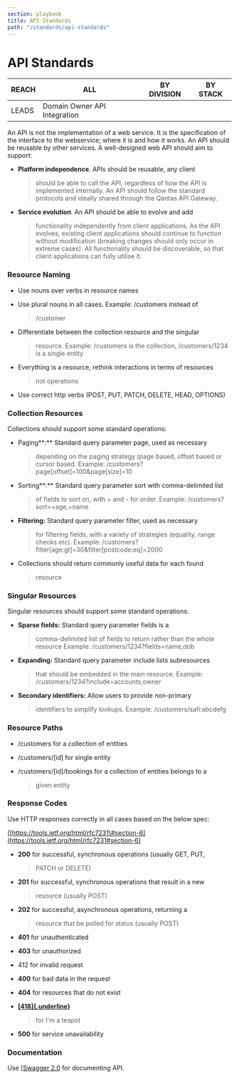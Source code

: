 ```yaml
---
section: playbook
title: API Standards
path: "/standards/api-standards"
---
```


# API Standards

| REACH | ALL                          | BY DIVISION | BY STACK |
| ----- | ---------------------------- | ----------- | -------- |
| LEADS | Domain Owner API Integration |             |          |

An API is not the implementation of a web service. It is the
specification of the interface to the webservice; where it is and how it
works. An API should be reusable by other services. A well-designed web
API should aim to support:

- **Platform independence**. APIs should be reusable, any client

  > should be able to call the API, regardless of how the API is
  > implemented internally. An API should follow the standard
  > protocols and ideally shared through the Qantas API Gateway.

- **Service evolution**. An API should be able to evolve and add
  > functionality independently from client applications. As the API
  > evolves, existing client applications should continue to function
  > without modification (breaking changes should only occur in
  > extreme cases). All functionality should be discoverable, so that
  > client applications can fully utilise it.

### Resource Naming

- Use nouns over verbs in resource names

- Use plural nouns in all cases. Example: /customers instead of

  > /customer

- Differentiate between the collection resource and the singular

  > resource. Example: /customers is the collection, /customers/1234
  > is a single entity

- Everything is a resource, rethink interactions in terms of resources

  > not operations

- Use correct http verbs (POST, PUT, PATCH, DELETE, HEAD, OPTIONS)

### Collection Resources

Collections should support some standard operations:

- Paging**:** Standard query parameter page, used as necessary

  > depending on the paging strategy (page based, offset based or
  > cursor based. Example: /customers?
  > page\[offset\]=100&page\[size\]=10

- Sorting**:** Standard query parameter sort with comma-delimited list

  > of fields to sort on, with + and - for order. Example:
  > /customers?sort=+age,+name

- **Filtering:** Standard query parameter filter, used as necessary

  > for filtering fields, with a variety of strategies (equality,
  > range checks etc). Example:
  > /customers?filter\[age:gt\]=30&filter\[postcode:eq\]=2000

- Collections should return commonly useful data for each found
  > resource

### Singular Resources

Singular resources should support some standard operations:

- **Sparse fields:** Standard query parameter fields is a

  > comma-delimited list of fields to return rather than the whole
  > resource Example: /customers/1234?fields=name,dob

- **Expanding:** Standard query parameter include lists subresources

  > that should be embedded in the main resource. Example:
  > /customers/1234?include=accounts,owner

- **Secondary identifiers:** Allow users to provide non-primary
  > identifiers to simplify lookups. Example: /customers/safi:abcdefg

### Resource Paths

- /customers for a collection of entities

- /customers/\[id\] for single entity

- /customers/\[id\]/bookings for a collection of entities belongs to a
  > given entity

### Response Codes

Use HTTP responses correctly in all cases based on the below spec:

[[https://tools.ietf.org/html/rfc7231\#section-6](https://tools.ietf.org/html/rfc7231#section-6)

- **200** for successful, synchronous operations (usually GET, PUT,

  > PATCH or DELETE)

- **201** for successful, synchronous operations that result in a new

  > resource (usually POST)

- **202** for successful, asynchronous operations, returning a

  > resource that be polled for status (usually POST)

- **401** for unauthenticated

- **403** for unauthorized

- 412 for invalid request

- **400** for bad data in the request

- **404** for resources that do not exist

- [**[418]{.underline}**](https://developer.mozilla.org/en-US/docs/Web/HTTP/Status/418)

  > for I'm a teapot

- **500** for service unavailability

### Documentation

Use [[Swagger 2.0](https://swagger.io/) for documenting
API.
